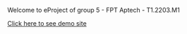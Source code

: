 Welcome to eProject of group 5 - FPT Aptech - T1.2203.M1

[Click here to see demo site](https://naht911.github.io/ptoject2/ "Click here to see demo site")
